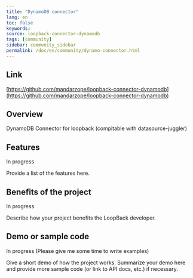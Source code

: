 ```yaml
---
title: "DynamoDB connector"
lang: en
toc: false
keywords:
source: loopback-connector-dynamodb
tags: [community]
sidebar: community_sidebar
permalink: /doc/en/community/dynamo-connector.html
---
```


## Link

[https://github.com/mandarzope/loopback-connector-dynamodb](https://github.com/mandarzope/loopback-connector-dynamodb)

## Overview

DynamoDB Connector for loopback (compitable with datasource-juggler) 

## Features

In progress

Provide a list of the features here.

## Benefits of the project

In progress

Describe how your project benefits the LoopBack developer.

## Demo or sample code

In progress (Please give me some time to write examples)

Give a short demo of how the project works.
Summarize your demo here and provide more sample code (or link to API docs, etc.) if necessary.
